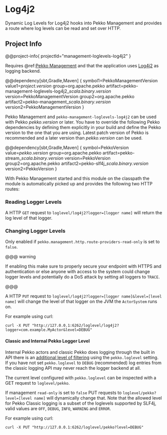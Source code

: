# Log4j2

Dynamic Log Levels for Log4j2 hooks into Pekko Management and provides a route where log levels can be read and set over HTTP.

## Project Info

@@project-info{ projectId="management-loglevels-log4j2" }

Requires @ref:[Pekko Management](../pekko-management.md) and that the application uses [Log4j2](https://logging.apache.org/log4j/2.x/) as logging backend.

@@dependency[sbt,Gradle,Maven] {
  symbol1=PekkoManagementVersion
  value1=$project.version$
  group=org.apache.pekko
  artifact=pekko-management-loglevels-log4j2_$scala.binary.version$
  version=PekkoManagementVersion
  group2=org.apache.pekko
  artifact2=pekko-management_$scala.binary.version$
  version2=PekkoManagementVersion
}

Pekko Management and `pekko-management-loglevels-log4j2` can be used with Pekko $pekko.version$ or later.
You have to override the following Pekko dependencies by defining them explicitly in your build and
define the Pekko version to the one that you are using. Latest patch version of Pekko is recommended and
a later version than $pekko.version$ can be used.

@@dependency[sbt,Gradle,Maven] {
  symbol=PekkoVersion
  value=$pekko.version$
  group=org.apache.pekko
  artifact=pekko-stream_$scala.binary.version$
  version=PekkoVersion
  group2=org.apache.pekko
  artifact2=pekko-slf4j_$scala.binary.version$
 version2=PekkoVersion
}

With Pekko Management started and this module on the classpath the module is automatically picked up and provides the following two HTTP routes:

### Reading Logger Levels

A HTTP `GET` request to `loglevel/log4j2?logger=[logger name]` will return the log level of that logger.

### Changing Logger Levels

Only enabled if `pekko.management.http.route-providers-read-only` is set to `false`.

@@@ warning

If enabling this make sure to properly secure your endpoint with HTTPS and authentication or else anyone with access to the system could change logger levels and potentially do a DoS attack by setting all loggers to `TRACE`.

@@@

A HTTP `PUT` request to `loglevel/log4j2?logger=[logger name]&level=[level name]` will change the level of that logger on the JVM the `ActorSystem` runs on.

For example using curl:

```
curl -X PUT "http://127.0.0.1:6262/loglevel/log4j2?logger=com.example.MyActor&level=DEBUG"
```

#### Classic and Internal Pekko Logger Level

Internal Pekko actors and classic Pekko does logging through the built in API there is an [additional level of filtering](https://pekko.apache.org/docs/pekko/current/logging.html#slf4j) using the
`pekko.loglevel` setting. If you have not set `pekko.loglevel` to `DEBUG` (recommended) log entries from the classic logging API may never reach the logger backend at all.

The current level configured with `pekko.loglevel` can be inspected with a GET request to `loglevel/pekko`.

If management `read-only` is set to `false` PUT requests to `loglevel/pekko?level=[level name]` will dynamically change that.
Note that the allowed level for Pekko Classic logging is a subset of the loglevels supported by SLF4j, valid values are `OFF`, `DEBUG`, `INFO`, `WARNING` and `ERROR`.

For example using curl:

```
curl -X PUT "http://127.0.0.1:6262/loglevel/pekko?level=DEBUG"
```
